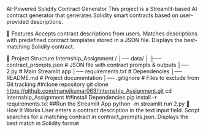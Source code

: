 AI-Powered Solidity Contract Generator
This project is a Streamlit-based AI contract generator that generates Solidity smart contracts based on user-provided descriptions.

🚀 Features
Accepts contract descriptions from users.
Matches descriptions with predefined contract templates stored in a JSON file.
Displays the best-matching Solidity contract.

📁 Project Structure
Internship_Assignment
/ │── data/ 
│ ├── contract_prompts.json # JSON file with contract prompts & outputs
│── 2.py # Main Streamlit app
│── requirements.txt # Dependencies 
│── README.md # Project documentation
│── .gitignore # Files to exclude from Git tracking
##clone repository git clone https://github.com/manojkumar063/Internship_Assignment.git 
cd Internship_Assignment
##Install Dependencies pip install -r requirements.txt
##Run the Streamlit App python -m streamlit run 2.py
🤖How It Works User enters a contract description in the text input field. 
Script searches for a matching contract in contract_prompts.json.
Displays the best match in Solidity format
